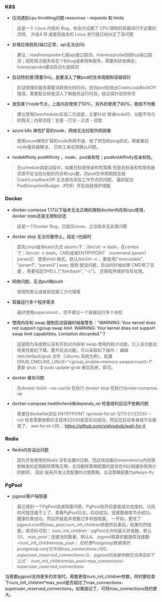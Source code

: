 ### K8S
- 压测遇到cpu throttling问题 resources - requests 和 limits
> 这是一个 Linux 内核的 Bug，他会对设置了 CPU 限制的容器进行不必要的流控。 升级4.19 或更高版本的 Linux 发行版已经纠正了该问题

- 处理应用假死(端口正常，api无法访问)
>建议：readinessprobe七层api接口探测，livenessprobe四层tcp端口探测；假死情况服务存在个别bug或者特殊服务，需要和研发确定，livenessprobe建议启动七层探测

- 启动特别慢(需要3m)。是要深入了解pod的生命周期和容器探针
> 启动很慢的服务需要消耗很长的时间，否则pod会抛出CrashLoopBackOff错误，需要配合研发深入了解服务运行时效，结合探针监控存货

- 发现某个node节点，上面内存使用了50%，另外的使用了80%，极度不均衡
> 建议使用Descheduler实现二次调度，主要针对 增减node时，分配不均匀的情况；内部流程：变更 - 打分 - 过滤 - 调度

- azure k8s  弹性扩容的node，网络无法拉取外网镜像
> 使用azure弹性扩容的node外网不通，做了抓包和ping测试，需要重启node服务器解决， 已和工单反馈确认问题。

- nodeAffinity podAffinity ，node、pod亲和性；podAnitAffinity反亲和性。
> 在schedule调度过程中，如果目标使用亲和性策略 但是目标亲和性服务器资源不足当前分配的内存和cpu数，则pod生命周期就会报CrashLoopBackOff 无法成功添加工作节点的问题。 最好配合PodDisruptionBudget（PDB）开启自我保护措施

### Docker
-  docker-compose  1.17以下版本无法正确的限制docker内存和cpu使用，docker stats还是无限制状态
> 这是一个Docker Bug，已提交issue，之后版本无此类问题

- docker stop 无法优雅停止，指定-t也超时
>首先Linux版本bash方式 ubuntu下：/bin/sh -> dash，在centos下：/bin/sh -> bash。CMD或者ENTRYPOINT （command param1 param2） 使用shell 格式，默认/bin/sh -c ，要是用["executable", "param1", "param2"]   exec 使用 就没问题，启动的时候如果 CMD带了变量 ，需要指定SHELL ["/bin/bash", "-c"]。 还需程序做好信号处理。

- 网络问题，无法pull和push
> 使用阿里云或者其他第三方代理等

- 容器运行多个程序需求
> 最好使用supervisord ，但不建议一个容器运行多个进程

- 使用内存和 swap 限制启动容器时候报警告："WARNING: Your kernel does not support cgroup swap limit. WARNING: Your kernel does not support swap limit capabilities. Limitation discarded."？
> 这是因为系统默认没有开启对内存和 swap 使用的统计功能，引入该功能会带来性能的下降。要开启该功能，可以采取如下操作：
		编辑 /etc/default/grub 文件（Ubuntu 系统为例），配置 GRUB_CMDLINE_LINUX="cgroup_enable=memory swapaccount=1"
		更新 grub：$ sudo update-grub
		重启系统，即可。

-  docker 缓存问题
> 先docker build --no-cache
   在执行 docker stop 在执行docker-compose up

- docker-compose healthcheck和depends_on 检查顺利启动不依赖问题
>需要在dockefile添加 ENTRYPOINT /go/wait-for.sh 127.0.0.1:22530 -- run 
 检查需要依赖的主程序22530是否启动成功，然后在启动本身就不会报错了。
 wai-for.sh URL：https://github.com/vishnubob/wait-for-it
 
### Redis
- Redis内存溢出问题
> 因为开发使用的Redis 没有设置ttl过期，而这块设置的maxmemory内存限制触发的定期删除策略无用，主动删除策略配置的是存在ttl过期缓存使用少的删除， 因此 联系开发让其配置ttl过期策略，主动策略配置为allkeys-lfu

### PgPool
- pgpool客户端阻塞  

>   最近遇到一个PgPool连接阻塞问题，PgPool刚开启是能成功连接的，过段时间就连接不上了。查看PgPool日志，启动成功，连接数据库节点成功，健康检查成功。然后怀疑是并发数过多导致阻塞。
    一开始，更改了pgpool.conf的max_pool,num_init_children参数然后重启，结果仍然阻塞。查资料可知：
num_init_children：pgPool允许的最大并发数，默认32。
max_pool：连接池的数量，默认4。
pgpool需要的数据库连接数=num_init_children*max_pool；
后检查Postgresql数据库的postgresql.conf文件的max_connections=100，superuser_reserved_connections=3。
pgpool的连接参数应当满足如下公式：
num_init_children*max_pool<max_connections-superuser_reserved_connections

当需要pgpool支持更多的并发时，需要更改num_init_children参数，同时要检查下num_init_children*max_pool是否超过了max_connections-superuser_reserved_connections，如果超过了，可将max_connections改的更大。
